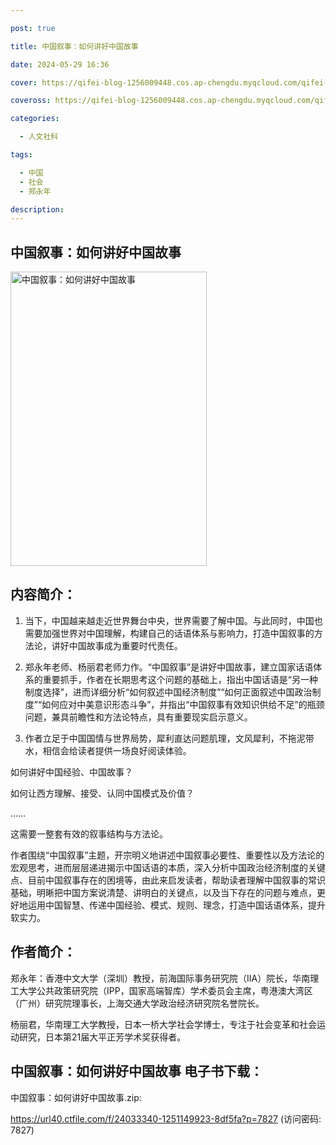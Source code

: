 ```yaml
---

post: true

title: 中国叙事：如何讲好中国故事

date: 2024-05-29 16:36

cover: https://qifei-blog-1256009448.cos.ap-chengdu.myqcloud.com/qifei-blog/6563db72c458853aefb54b8c.jpg

coveross: https://qifei-blog-1256009448.cos.ap-chengdu.myqcloud.com/qifei-blog/6563db72c458853aefb54b8c.jpg

categories:

  - 人文社科

tags:

  - 中国
  - 社会
  - 郑永年

description:
---
```


## 中国叙事：如何讲好中国故事
<img alt="中国叙事：如何讲好中国故事 " class="aligncenter loaded" data-was-processed="true" decoding="async" fetchpriority="high" height="471" src="https://qifei-blog-1256009448.cos.ap-chengdu.myqcloud.com/qifei-blog/6563db72c458853aefb54b8c.jpg" style="cursor: zoom-in;" width="314"/>

## 内容简介：

1. 当下，中国越来越走近世界舞台中央，世界需要了解中国。与此同时，中国也需要加强世界对中国理解，构建自己的话语体系与影响力，打造中国叙事的方法论，讲好中国故事成为重要时代责任。

2. 郑永年老师、杨丽君老师力作。“中国叙事”是讲好中国故事，建立国家话语体系的重要抓手，作者在长期思考这个问题的基础上，指出中国话语是“另一种制度选择”，进而详细分析“如何叙述中国经济制度”“如何正面叙述中国政治制度”“如何应对中美意识形态斗争”，并指出“中国叙事有效知识供给不足”的瓶颈问题，兼具前瞻性和方法论特点，具有重要现实启示意义。

3. 作者立足于中国国情与世界局势，犀利直达问题肌理，文风犀利，不拖泥带水，相信会给读者提供一场良好阅读体验。

如何讲好中国经验、中国故事？

如何让西方理解、接受、认同中国模式及价值？

……

这需要一整套有效的叙事结构与方法论。

作者围绕“中国叙事”主题，开宗明义地讲述中国叙事必要性、重要性以及方法论的宏观思考，进而层层递进揭示中国话语的本质，深入分析中国政治经济制度的关键点、目前中国叙事存在的困境等，由此来启发读者，帮助读者理解中国叙事的常识基础，明晰把中国方案说清楚、讲明白的关键点，以及当下存在的问题与难点，更好地运用中国智慧、传递中国经验、模式、规则、理念，打造中国话语体系，提升软实力。

## 作者简介：

郑永年：香港中文大学（深圳）教授，前海国际事务研究院（IIA）院长，华南理工大学公共政策研究院（IPP，国家高端智库）学术委员会主席，粤港澳大湾区（广州）研究院理事长，上海交通大学政治经济研究院名誉院长。

杨丽君，华南理工大学教授，日本一桥大学社会学博士，专注于社会变革和社会运动研究，日本第21届大平正芳学术奖获得者。

## 中国叙事：如何讲好中国故事 电子书下载：

中国叙事：如何讲好中国故事.zip: 

https://url40.ctfile.com/f/24033340-1251149923-8df5fa?p=7827 (访问密码: 7827)
